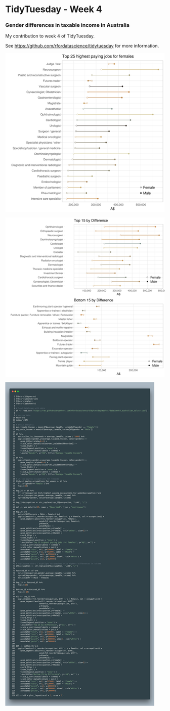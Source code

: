 # TidyTuesday - Week 4
### Gender differences in taxable income in Australia

My contribution to week 4 of TidyTuesday. 

See https://github.com/rfordatascience/tidytuesday for more information.


![Top 25 occupations for females, by income](top_25.png)

![Top and bottom 15 by difference in income](top_bottom.png)

![code](carbon_code.png)